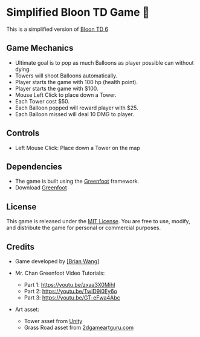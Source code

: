# Simplified Bloon TD Game 🎈

This is a simplified version of [Bloon TD 6](https://ninjakiwi.com/Games/Mobile/Bloons-TD-6.html)

## Game Mechanics

- Ultimate goal is to pop as much Balloons as player possible can without dying.
- Towers will shoot Balloons automatically.
- Player starts the game with 100 hp (health point).
- Player starts the game with $100.
- Mouse Left Click to place down a Tower.
- Each Tower cost $50.
- Each Balloon popped will reward player with $25.
- Each Balloon missed will deal 10 DMG to player.


## Controls

- Left Mouse Click: Place down a Tower on the map

## Dependencies

- The game is built using the [Greenfoot](https://www.greenfoot.org/door) framework.
- Download [Greenfoot](https://www.greenfoot.org/download)

## License

This game is released under the [MIT License](https://github.com/yrdsb-peths/final-greenfoot-project-Peaperfish/blob/main/MIT%20License.md). You are free to use, modify, and distribute the game for personal or commercial purposes.

## Credits

- Game developed by [[Brian Wang]](https://github.com/Peaperfish)
- Mr. Chan Greenfoot Video Tutorials: 
  - Part 1: https://youtu.be/zxaa3X0MihI
  - Part 2: https://youtu.be/TwID9i0Ey6o
  - Part 3: https://youtu.be/GT-eFwa4Abc
 
- Art asset:
  - Tower  asset from [Unity](https://assetstore.unity.com/packages/2d/environments/isometric-tower-defense-pack-183472)
  - Grass Road asset from [2dgameartguru.com](https://2dgameartguru.com/creating-seamless-2d-grass-tiles-in-vectors-using-inkscape/)



